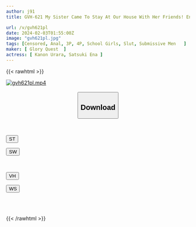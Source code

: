 ```yaml
---
author: j91
title: GVH-621 My Sister Came To Stay At Our House With Her Friends! Ena Satsuki/Urara Kanon Kept Being Made To Drool While Her Parents Were Away, And Was Even Made To Fall Into A State Of Masochism And Have A Female Orgasm.

url: /v/gvh621pl
date: 2024-02-03T01:55:00Z
image: "gvh621pl.jpg"
tags: [Censored, Anal, 3P, 4P, School Girls, Slut, Submissive Men	]
maker: [ Glory Quest  ]
actress: [ Kanon Urara, Satsuki Ena ]
---
```



{{< rawhtml >}}

<div class="video" data-videoid="79w6e4mM60TA1JG">
    <a href="javascript:;">
        <img src="/v/gvh621pl/gvh621pl.jpg" width="WIDTH" height="HEIGHT" alt="gvh621pl.mp4" loading="lazy">
    </a>
</div>

<script type="text/javascript" src="https://j91.asia/asset/on-demand-st.js"></script>

<br>
  <link rel="stylesheet" href="https://j91.asia/asset/bs5.css">
  
  <center>
  <button class="btn btn-primary" type="button" data-bs-toggle="collapse" data-bs-target=".multi-collapse" aria-expanded="false" aria-controls="multiCollapseExample1 multiCollapseExample2"><h2>Download</h2></button></center>
</p>
<div class="row">
  <div class="col">
    <div class="collapse multi-collapse" id="multiCollapseExample1">
      <div class="card card-body">
	      	      <br>
<div class="buttons">  
<p><a href="https://streamtape.to/v/79w6e4mM60TA1JG" target="_blank"><button class="btn-hover color-3"><i class="fa fa-download"></i> ST</button></a></p>
<p><a href="https://flaswish.com/uvit0r0q0tf4" target="_blank"><button class="btn-hover color-2"><i class="fa fa-download"></i> SW</button></a></p></div>
    </div>
  </div>
</div>
  <div class="col">
    <div class="collapse multi-collapse" id="multiCollapseExample2">
      <div class="card card-body">
	      <br>
<div class="buttons">
<p><a href="javascript:;" target="_blank"><button class="btn-hover color-9"><i class="fa fa-download"></i> VH</button></a></p>
<p><a href="javascript:;" target="_blank"><button class="btn-hover color-8"><i class="fa fa-download"></i> WS</button></a></p></div>
<br><br>
      </div>
    </div>
  </div>
</div>

{{< /rawhtml >}}